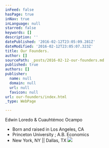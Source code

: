 ```yaml
---
inFeed: false
hasPage: true
inNav: true
inLanguage: null
starred: false
keywords: []
description: ''
datePublished: '2016-02-12T23:05:09.281Z'
dateModified: '2016-02-12T23:05:07.323Z'
title: Our Founders.
author: []
sourcePath: _posts/2016-02-12-our-founders.md
published: true
authors: []
publisher:
  name: null
  domain: null
  url: null
  favicon: null
url: our-founders/index.html
_type: WebPage

---
```

Edwin Loredo & Cuauhtémoc Ocampo

* Born and raised in Los Angeles, CA
* Princeton University ; A.B. Economics
* New York, NY  ||  Dallas, TX
![](https://the-grid-user-content.s3-us-west-2.amazonaws.com/998237ca-030d-4c43-92d3-b438afa9a9ba.png)
